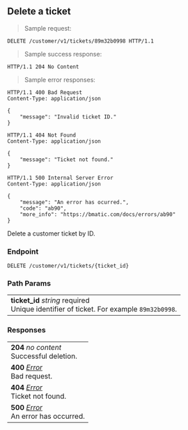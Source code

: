 
## Delete a ticket

> Sample request:

```http
DELETE /customer/v1/tickets/89m32b0998 HTTP/1.1
```

> Sample success response:

```http
HTTP/1.1 204 No Content
```

> Sample error responses:

```http
HTTP/1.1 400 Bad Request
Content-Type: application/json

{
    "message": "Invalid ticket ID."
}
```
```http
HTTP/1.1 404 Not Found
Content-Type: application/json

{
    "message": "Ticket not found."
}
```
```http
HTTP/1.1 500 Internal Server Error
Content-Type: application/json

{
    "message": "An error has ocurred.",
    "code": "ab90",
    "more_info": "https://bmatic.com/docs/errors/ab90"
}
```


Delete a customer ticket by ID.


### Endpoint

`DELETE /customer/v1/tickets/{ticket_id}`

### Path Params

| |
|:---|
|**ticket_id** *string* <span class="required-param">required</span> <br>Unique identifier of ticket. For example `89m32b0998`.|

### Responses

| |
|:---|
|**204** *no content* <br>Successful deletion.|
|**400** *[Error](#error)* <br>Bad request. |
|**404** *[Error](#error)* <br>Ticket not found. |
|**500** *[Error](#error)* <br>An error has occurred.|
